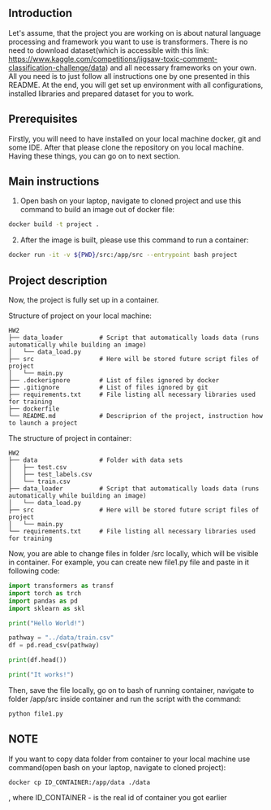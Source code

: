 ## Introduction
Let's assume, that the project you are working on is about natural language processing and framework you want to use is transformers. There is no need to download dataset(which is accessible with this link: https://www.kaggle.com/competitions/jigsaw-toxic-comment-classification-challenge/data) and all necessary frameworks on your own. All you need is to just follow all instructions one by one presented in this README. At the end, you will get set up environment with all configurations, installed libraries and prepared dataset for you to work.  

## Prerequisites
Firstly, you will need to have installed on your local machine docker, git and some IDE. After that please clone the repository on you local machine.
Having these things, you can go on to next section.

## Main instructions
1. Open bash on your laptop, navigate to cloned project and use this command to build an image out of docker file:
```bash
docker build -t project .
```

2. After the image is built, please use this command to run a container:
```bash
docker run -it -v ${PWD}/src:/app/src --entrypoint bash project
```

## Project description
Now, the project is fully set up in a container. 

Structure of project on your local machine:
```
HW2
├── data_loader          # Script that automatically loads data (runs automatically while building an image)
│   └── data_load.py        
├── src                  # Here will be stored future script files of project
│   └── main.py
├── .dockerignore        # List of files ignored by docker
├── .gitignore           # List of files ignored by git
├── requirements.txt     # File listing all necessary libraries used for training
├── dockerfile           
└── README.md            # Descriprion of the project, instruction how to launch a project
```

The structure of project in container: 
```
HW2
├── data                 # Folder with data sets
│   ├── test.csv
│   ├── test_labels.csv
│   └── train.csv
├── data_loader          # Script that automatically loads data (runs automatically while building an image)
│   └── data_load.py        
├── src                  # Here will be stored future script files of project
│   └── main.py
└── requirements.txt     # File listing all necessary libraries used for training
```

Now, you are able to change files in folder /src locally, which will be visible in container. For example, you can create new file1.py file and paste in it following code:
```python
import transformers as transf
import torch as trch
import pandas as pd
import sklearn as skl

print("Hello World!")

pathway = "../data/train.csv"
df = pd.read_csv(pathway)

print(df.head())

print("It works!")
```

Then, save the file locally, go on to bash of running container, navigate to folder /app/src inside container and run the script with the command:
```bash
python file1.py
```

## NOTE
If you want to copy data folder from container to your local machine use command(open bash on your laptop, navigate to cloned project):
```bash
docker cp ID_CONTAINER:/app/data ./data
```

, where ID_CONTAINER - is the real id of container you got earlier